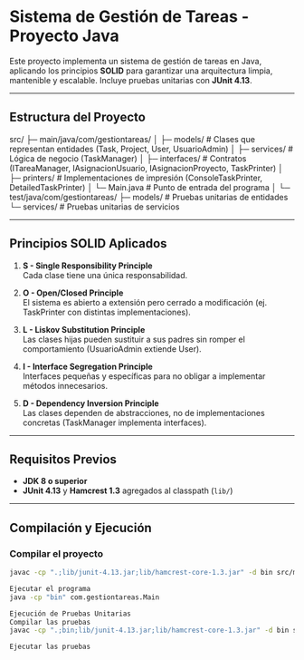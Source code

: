 # Sistema de Gestión de Tareas - Proyecto Java

Este proyecto implementa un sistema de gestión de tareas en Java, aplicando los principios **SOLID** para garantizar una arquitectura limpia, mantenible y escalable. Incluye pruebas unitarias con **JUnit 4.13**.

---

## Estructura del Proyecto

src/
├─ main/java/com/gestiontareas/
│ ├─ models/ # Clases que representan entidades (Task, Project, User, UsuarioAdmin)
│ ├─ services/ # Lógica de negocio (TaskManager)
│ ├─ interfaces/ # Contratos (ITareaManager, IAsignacionUsuario, IAsignacionProyecto, TaskPrinter)
│ ├─ printers/ # Implementaciones de impresión (ConsoleTaskPrinter, DetailedTaskPrinter)
│ └─ Main.java # Punto de entrada del programa
│
└─ test/java/com/gestiontareas/
├─ models/ # Pruebas unitarias de entidades
└─ services/ # Pruebas unitarias de servicios


---

## Principios SOLID Aplicados

1. **S - Single Responsibility Principle**  
   Cada clase tiene una única responsabilidad.

2. **O - Open/Closed Principle**  
   El sistema es abierto a extensión pero cerrado a modificación (ej. TaskPrinter con distintas implementaciones).

3. **L - Liskov Substitution Principle**  
   Las clases hijas pueden sustituir a sus padres sin romper el comportamiento (UsuarioAdmin extiende User).

4. **I - Interface Segregation Principle**  
   Interfaces pequeñas y específicas para no obligar a implementar métodos innecesarios.

5. **D - Dependency Inversion Principle**  
   Las clases dependen de abstracciones, no de implementaciones concretas (TaskManager implementa interfaces).

---

## Requisitos Previos

- **JDK 8 o superior**
- **JUnit 4.13** y **Hamcrest 1.3** agregados al classpath (`lib/`)

---

## Compilación y Ejecución

### Compilar el proyecto
```bash
javac -cp ".;lib/junit-4.13.jar;lib/hamcrest-core-1.3.jar" -d bin src/main/java/com/gestiontareas/**/*.java

Ejecutar el programa
java -cp "bin" com.gestiontareas.Main

Ejecución de Pruebas Unitarias
Compilar las pruebas
javac -cp ".;bin;lib/junit-4.13.jar;lib/hamcrest-core-1.3.jar" -d bin src/test/java/com/gestiontareas/**/*.java

Ejecutar las pruebas
